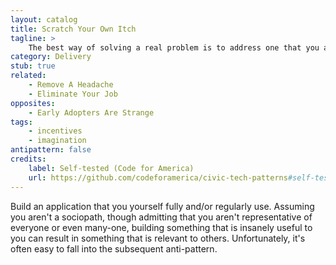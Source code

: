 ```yaml
---
layout: catalog
title: Scratch Your Own Itch
tagline: >
    The best way of solving a real problem is to address one that you actually have.
category: Delivery
stub: true
related:
    - Remove A Headache
    - Eliminate Your Job
opposites: 
    - Early Adopters Are Strange
tags:
    - incentives
    - imagination
antipattern: false 
credits:
    label: Self-tested (Code for America)
    url: https://github.com/codeforamerica/civic-tech-patterns#self-tested
---
```


Build an application that you yourself fully and/or regularly use. Assuming you aren't a sociopath, though admitting that you aren't representative of everyone or even many-one, building something that is insanely useful to you can result in something that is relevant to others. Unfortunately, it's often easy to fall into the subsequent anti-pattern.